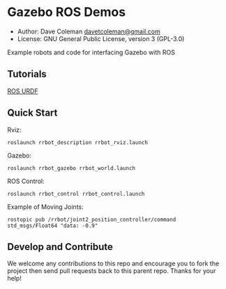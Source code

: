 # Gazebo ROS Demos

* Author: Dave Coleman <davetcoleman@gmail.com>
* License: GNU General Public License, version 3 (GPL-3.0)

Example robots and code for interfacing Gazebo with ROS

## Tutorials

[ROS URDF](http://gazebosim.org/tutorials/?tut=ros_urdf)

## Quick Start

Rviz:

    roslaunch rrbot_description rrbot_rviz.launch

Gazebo:

    roslaunch rrbot_gazebo rrbot_world.launch

ROS Control:

    roslaunch rrbot_control rrbot_control.launch

Example of Moving Joints:

    rostopic pub /rrbot/joint2_position_controller/command std_msgs/Float64 "data: -0.9"

## Develop and Contribute

We welcome any contributions to this repo and encourage you to fork the project then send pull requests back to this parent repo. Thanks for your help!
